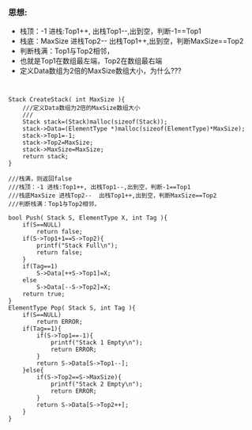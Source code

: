 
### 思想:
* 栈顶：-1 进栈:Top1++, 出栈Top1--,出到空，判断-1==Top1
* 栈底：MaxSize 进栈Top2--  出栈Top1++,出到空，判断MaxSize==Top2
* 判断栈满：Top1与Top2相邻，
* 也就是Top1在数组最左端，Top2在数组最右端
* 定义Data数组为2倍的MaxSize数组大小，为什么???
```


Stack CreateStack( int MaxSize ){
    ///定义Data数组为2倍的MaxSize数组大小
    ///
    Stack stack=(Stack)malloc(sizeof(Stack));
    stack->Data=(ElementType *)malloc(sizeof(ElementType)*MaxSize);
    stack->Top1=-1;
    stack->Top2=MaxSize;
    stack->MaxSize=MaxSize;
    return stack;
}

///栈满，则返回false
///栈顶：-1 进栈:Top1++, 出栈Top1--,出到空，判断-1==Top1
///栈底MaxSize 进栈Top2--  出栈Top1++,出到空，判断MaxSize==Top2
///判断栈满：Top1与Top2相邻，

bool Push( Stack S, ElementType X, int Tag ){
    if(S==NULL)
        return false;
    if(S->Top1+1==S->Top2){
        printf("Stack Full\n");
        return false;
    }
    if(Tag==1)
        S->Data[++S->Top1]=X;
    else
        S->Data[--S->Top2]=X;
    return true;
}
ElementType Pop( Stack S, int Tag ){
    if(S==NULL)
        return ERROR;
    if(Tag==1){
        if(S->Top1==-1){
            printf("Stack 1 Empty\n");
            return ERROR;
        }
        return S->Data[S->Top1--];
    }else{
        if(S->Top2==S->MaxSize){
            printf("Stack 2 Empty\n");
            return ERROR;
        }
        return S->Data[S->Top2++];
    }
}


```
